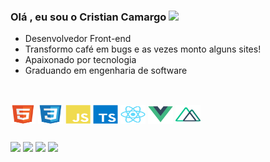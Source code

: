 ### Olá , eu sou o Cristian Camargo <img src="https://media.giphy.com/media/hvRJCLFzcasrR4ia7z/giphy.gif" width="30" >
<!--<div>
  <a href="https://github.com/cfcamargo">
  <img height="180em" src="https://github-readme-stats.vercel.app/api?username=cfcamargo&show_icons=true&theme=dark&include_all_commits=true&count_private=true"/>
  <img height="180em" src="https://github-readme-stats.vercel.app/api/top-langs/?username=cfcamargo&layout=compact&langs_count=7&theme=onedark"/>
</div> -->


 - Desenvolvedor Front-end
 - Transformo café em bugs e as vezes monto alguns sites!
 - Apaixonado por tecnologia
 - Graduando em engenharia de software
  
  ##
  
 <div style="display: inline_block"><br>
  <img align="center" alt="Cris-HTML" height="30" width="40" src="https://raw.githubusercontent.com/devicons/devicon/master/icons/html5/html5-original.svg">
  <img align="center" alt="Cris-CSS" height="30" width="40" src="https://raw.githubusercontent.com/devicons/devicon/master/icons/css3/css3-original.svg">
  <img align="center" alt="Cris-Js" height="30" width="40" src="https://raw.githubusercontent.com/devicons/devicon/master/icons/javascript/javascript-plain.svg">
   <img align="center" alt="Cris-Flutter" height="30" width="40" src="https://github.com/devicons/devicon/blob/master/icons/typescript/typescript-original.svg">
  <img align="center" alt="Cris-ReactJs" height="30" width="40" src="https://github.com/devicons/devicon/blob/master/icons/react/react-original.svg">
  <img align="center" alt="Cris-VueJs" height="30" width="40" src="https://github.com/devicons/devicon/blob/master/icons/vuejs/vuejs-original.svg">
  <img align="center" alt="Cris-Flutter" height="30" width="40" src="https://github.com/devicons/devicon/blob/master/icons/nuxtjs/nuxtjs-original.svg">
   
   
</div>
  
  ##
  
  <div> 
  <a href="https://www.youtube.com/channel/UCpHsBW_ibRgXfqiJAHBWrQA" target="_blank"><img src="https://img.shields.io/badge/YouTube-FF0000?style=for-the-badge&logo=youtube&logoColor=white" target="_blank"></a>
  <a href="https://instagram.com/sr.fcamargo/" target="_blank"><img src="https://img.shields.io/badge/-Instagram-%23E4405F?style=for-the-badge&logo=instagram&logoColor=white" target="_blank"></a>
  <a href = "mailto:chris.camargo2015@gmail.com"><img src="https://img.shields.io/badge/-Gmail-%23333?style=for-the-badge&logo=gmail&logoColor=white" target="_blank"></a>
  <a href="https://www.linkedin.com/in/cristian-camargo-4504291b4/" target="_blank"><img src="https://img.shields.io/badge/-LinkedIn-%230077B5?style=for-the-badge&logo=linkedin&logoColor=white" target="_blank"></a> 
    
  
 
 <!--![Snake animation](https://github.com/cfcamargo/cfcamargo/blob/output/github-contribution-grid-snake.svg) -->
 
</div>
